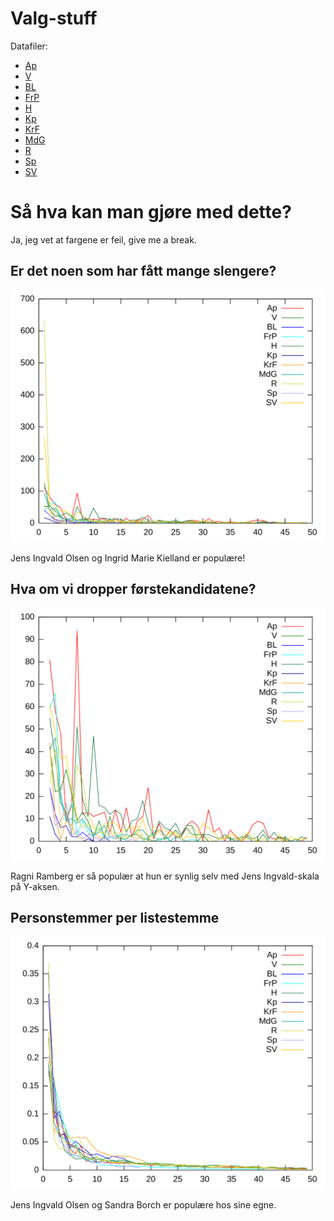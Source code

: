 # Valg-stuff

Datafiler:

* [Ap](data/ap.csv)
* [V](data/v.csv)
* [BL](data/bl.csv)
* [FrP](data/frp.csv)
* [H](data/h.csv)
* [Kp](data/kp.csv)
* [KrF](data/krf.csv)
* [MdG](data/mdg.csv)
* [R](data/r.csv)
* [Sp](data/sp.csv)
* [SV](data/sv.csv)

# Så hva kan man gjøre med dette?

Ja, jeg vet at fargene er feil, give me a break.

## Er det noen som har fått mange slengere?

![Tydeligvis](img/slengere.svg)

Jens Ingvald Olsen og Ingrid Marie Kielland er populære!

## Hva om vi dropper førstekandidatene?

![Heisann](img/slengere-uten-nr1.svg)

Ragni Ramberg er så populær at hun er synlig selv med Jens
Ingvald-skala på Y-aksen.

## Personstemmer per listestemme

![Heisann](img/personstemmer-per-listestemme.svg)

Jens Ingvald Olsen og Sandra Borch er populære hos sine egne.
